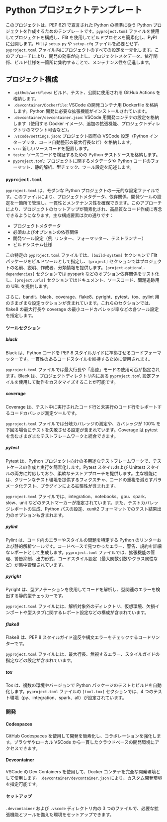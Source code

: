 # Python プロジェクトテンプレート

このプロジェクトは、PEP 621 で宣言された Python の標準に従う Python プロジェクトを作成するためのテンプレートです。`pyproject.toml` ファイルを使用してプロジェクトを構成し、Flit を使用してビルドプロセスを簡素化し、PyPI に公開します。Flit は `setup.py` や `setup.cfg` ファイルを必要とせず、`pyproject.toml` ファイル内にプロジェクトのすべての設定を一元化します。このアプローチにより、開発の効率が向上し、プロジェクトメタデータ、依存関係、ビルド仕様を一箇所に集約することで、メンテナンス性を促進します。

## プロジェクト構成

- `.github/workflows`: ビルド、テスト、公開に使用される GitHub Actions を格納します。
- `.devcontainer/Dockerfile`: VSCode の開発コンテナ用 Dockerfile を格納します。Python 開発に必要な拡張機能がインストールされています。
- `.devcontainer/devcontainer.json`: VSCode 用開発コンテナの設定を格納します（使用する Docker イメージ、追加の拡張機能、プロジェクトディレクトリのマウント可否など）。
- `.vscode/settings.json`: プロジェクト固有の VSCode 設定（Python インタープリタ、コード自動整形の最大行長など）を格納します。
- `src`: 新しいソースコードを配置します。
- `tests`: ソースコードを検証するための Python テストケースを格納します。
- `pyproject.toml`: プロジェクトに関するメタデータや Python コードのフォーマット、静的解析、型チェック、ツール設定を記述します。

### `pyproject.toml`

`pyproject.toml` は、モダンな Python プロジェクトの一元的な設定ファイルです。このファイルにより、プロジェクトメタデータ、依存関係、開発ツールの設定を一箇所で管理し、一貫性とメンテナンス性を確保できます。このアプローチにより、プロジェクトのセットアップが簡素化され、高品質なコード作成に専念できるようになります。主な構成要素は次の通りです：

- プロジェクトメタデータ
- 必須およびオプションの依存関係
- 開発ツール設定（例: リンター、フォーマッター、テストランナー）
- ビルドシステム仕様

この特定の `pyproject.toml` ファイルでは、`[build-system]` セクションで Flit パッケージをビルドツールとして指定し、`[project]` セクションではプロジェクトの名前、説明、作成者、分類情報を提供します。`[project.optional-dependencies]` セクションでは pyspark などのオプション依存関係をリスト化し、`[project.urls]` セクションではドキュメント、ソースコード、問題追跡用の URL を提供します。

さらに、bandit、black、coverage、flake8、pyright、pytest、tox、pylint 用のさまざまな設定セクションが含まれています。これらのセクションでは、flake8 の最大行長や coverage の最小コードカバレッジ率などの各ツール設定を指定します。

#### ツールセクション

##### black

Black は、Python コードを PEP 8 スタイルガイドに準拠させるコードフォーマッターです。一貫性のあるコードスタイルを維持するために使用されます。

`pyproject.toml` ファイルでは最大行長や「高速」モードの使用可否が指定されます。Black は、プロジェクトディレクトリ内にある `pyproject.toml` 設定ファイルを使用して動作をカスタマイズすることが可能です。

##### coverage

Coverage は、テスト中に実行されたコード行と未実行のコード行をレポートするコードカバレッジ測定ツールです。

`pyproject.toml` ファイルでは分岐カバレッジの測定や、カバレッジが 100% を下回る場合にテストを失敗させる設定が含まれています。Coverage は pytest を含むさまざまなテストフレームワークと統合できます。

##### pytest

Pytest は、Python プロジェクト向けの多用途なテストフレームワークで、テストケースの作成と実行を簡素化します。Pytest スタイルおよび Unittest スタイルの両方に対応しており、柔軟なテストアプローチを提供します。主な機能には、クリーンなテスト環境を提供するフィクスチャ、コードの重複を減らすパラメータ化テスト、プラグインによる拡張性が含まれます。

`pyproject.toml` ファイルでは、integration、notebooks、gpu、spark、slow、unit などのテストマーカーが指定されています。また、テストカバレッジレポートの生成、Python パスの設定、xunit2 フォーマットでのテスト結果出力のオプションも含まれます。

##### pylint

Pylint は、コード内のエラーやスタイルの問題を特定する Python のリンターおよび静的解析ツールです。コードベースで見つかったエラー、警告、規約を詳細なレポートとして生成します。`pyproject.toml` ファイルでは、拡張機能の管理、警告抑制、出力形式、コードスタイル設定（最大関数引数やクラス属性など）が集中管理されています。

##### pyright

Pyright は、型アノテーションを使用してコードを解析し、型関連のエラーを検出する静的型チェッカーです。

`pyproject.toml` ファイルには、解析対象外のディレクトリ、仮想環境、欠損インポートや型スタブに関するレポート設定などの構成が含まれています。

##### flake8

Flake8 は、PEP 8 スタイルガイド違反や構文エラーをチェックするコードリンターです。

`pyproject.toml` ファイルには、最大行長、無視するエラー、スタイルガイドの指定などの設定が含まれています。

##### tox

Tox は、複数の環境やバージョンで Python パッケージのテストとビルドを自動化します。`pyproject.toml` ファイルの `[tool.tox]` セクションでは、4 つのテスト環境（py、integration、spark、all）が設定されています。

### 開発

#### Codespaces

GitHub Codespaces を使用して開発を簡素化し、コラボレーションを強化します。ブラウザやローカル VSCode から一貫したクラウドベースの開発環境にアクセスできます。

#### Devcontainer

VSCode の Dev Containers を使用して、Docker コンテナを完全な開発環境として使用します。`.devcontainer/devcontainer.json` により、カスタム開発環境を指定可能です。

#### セットアップ

`.devcontainer` および `.vscode` ディレクトリ内の 3 つのファイルで、必要な拡張機能とツールを備えた環境をセットアップできます。
